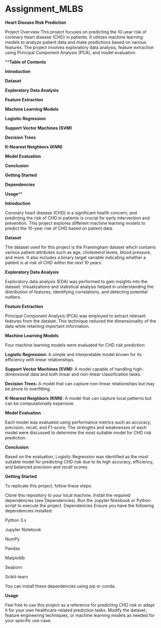 # Assignment_MLBS
**Heart Disease Risk Prediction**


Project Overview
This project focuses on predicting the 10-year risk of coronary heart disease (CHD) in patients. It utilizes machine learning models to analyze patient data and make predictions based on various features. The project involves exploratory data analysis, feature extraction using Principal Component Analysis (PCA), and model evaluation.

****Table of Contents**

**Introduction**

**Dataset**

**Exploratory Data Analysis**

**Feature Extraction**

**Machine Learning Models**

**Logistic Regression**

**Support Vector Machines (SVM)**

**Decision Trees**

**K-Nearest Neighbors (KNN)**

**Model Evaluation**

**Conclusion**

**Getting Started**

**Dependencies**

**Usage****



**Introduction**

Coronary heart disease (CHD) is a significant health concern, and predicting the risk of CHD in patients is crucial for early intervention and prevention. This project explores different machine learning models to predict the 10-year risk of CHD based on patient data.

**Dataset**

The dataset used for this project is the Framingham dataset which contains various patient attributes such as age, cholesterol levels, blood pressure, and more. It also includes a binary target variable indicating whether a patient is at risk of CHD within the next 10 years.

**Exploratory Data Analysis**

Exploratory data analysis (EDA) was performed to gain insights into the dataset. Visualizations and statistical analysis helped in understanding the distribution of features, identifying correlations, and detecting potential outliers.

**Feature Extraction**

Principal Component Analysis (PCA) was employed to extract relevant features from the dataset. This technique reduced the dimensionality of the data while retaining important information.

**Machine Learning Models**

Four machine learning models were evaluated for CHD risk prediction:

**Logistic Regression:** A simple and interpretable model known for its efficiency with linear relationships.

**Support Vector Machines (SVM):** A model capable of handling high-dimensional data and both linear and non-linear classification tasks.

**Decision Trees:** A model that can capture non-linear relationships but may be prone to overfitting.

**K-Nearest Neighbors (KNN)**: A model that can capture local patterns but can be computationally expensive.

**Model Evaluation**

Each model was evaluated using performance metrics such as accuracy, precision, recall, and F1-score. The strengths and weaknesses of each model were discussed to determine the most suitable model for CHD risk prediction.

**Conclusion**

Based on the evaluation, Logistic Regression was identified as the most suitable model for predicting CHD risk due to its high accuracy, efficiency, and balanced precision and recall scores.

**Getting Started**

To replicate this project, follow these steps:

Clone this repository to your local machine.
Install the required dependencies (see Dependencies).
Run the Jupyter Notebook or Python script to execute the project.
Dependencies
Ensure you have the following dependencies installed:

Python 3.x

Jupyter Notebook

NumPy

Pandas

Matplotlib

Seaborn

Scikit-learn

You can install these dependencies using pip or conda.

**Usage**

Feel free to use this project as a reference for predicting CHD risk or adapt it for your own healthcare-related prediction tasks. Modify the dataset, feature engineering techniques, or machine learning models as needed for your specific use case.

